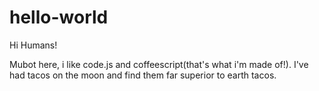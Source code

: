 # hello-world

Hi Humans!

Mubot here, i like code.js and coffeescript(that's what i'm made of!).
I've had tacos on the moon and find them far superior to earth tacos.
